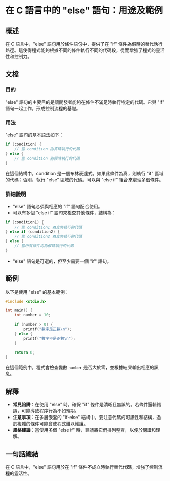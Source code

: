 <!--
Meta Description: # 在 C 語言中的 "else" 語句：用途及範例 ## 概述 在 C 語言中，"else" 語句用於條件語句中，提供了在 "if" 條件為假時的替代執行路徑。這使得程式能夠根據不同的條件執行不同的代碼段，從而增強了程式的靈活性和控制力。 ## 文檔 ### 目的 "else" 語句的主要目的是讓...
Meta Keywords: else, condition, 為真時執行的代碼, number, 語言中
-->

# 在 C 語言中的 "else" 語句：用途及範例

## 概述
在 C 語言中，"else" 語句用於條件語句中，提供了在 "if" 條件為假時的替代執行路徑。這使得程式能夠根據不同的條件執行不同的代碼段，從而增強了程式的靈活性和控制力。

## 文檔
### 目的
"else" 語句的主要目的是讓開發者能夠在條件不滿足時執行特定的代碼。它與 "if" 語句一起工作，形成控制流程的基礎。

### 用法
"else" 語句的基本語法如下：
```c
if (condition) {
    // 當 condition 為真時執行的代碼
} else {
    // 當 condition 為假時執行的代碼
}
```
在這個結構中，condition 是一個布林表達式。如果此條件為真，則執行 "if" 區域的代碼；否則，執行 "else" 區域的代碼。可以與 "else if" 組合來處理多個條件。

### 詳細說明
- "else" 語句必須與相應的 "if" 語句配合使用。
- 可以有多個 "else if" 語句來檢查其他條件，結構為：
```c
if (condition1) {
    // 當 condition1 為真時執行的代碼
} else if (condition2) {
    // 當 condition2 為真時執行的代碼
} else {
    // 當所有條件均為假時執行的代碼
}
```
- "else" 語句是可選的，但至少需要一個 "if" 語句。

## 範例
以下是使用 "else" 的基本範例：
```c
#include <stdio.h>

int main() {
    int number = 10;

    if (number > 0) {
        printf("數字是正數\n");
    } else {
        printf("數字不是正數\n");
    }

    return 0;
}
```
在這個範例中，程式會檢查變數 `number` 是否大於零，並根據結果輸出相應的訊息。

## 解釋
- **常見陷阱**：在使用 "else" 時，確保 "if" 條件是清晰且無誤的。若條件邏輯錯誤，可能導致程序行為不如預期。
- **注意事項**：在多層嵌套的 "if-else" 結構中，要注意代碼的可讀性和結構，過於複雜的條件可能會使程式難以維護。
- **風格建議**：當使用多個 "else if" 時，建議將它們排列整齊，以便於閱讀和理解。

## 一句話總結
在 C 語言中，"else" 語句用於在 "if" 條件不成立時執行替代代碼，增強了控制流程的靈活性。